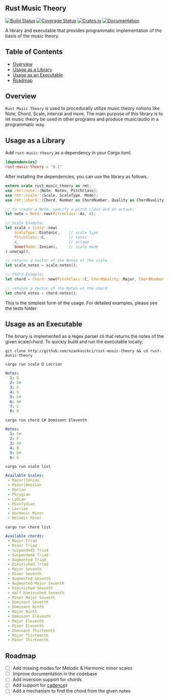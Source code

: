 ## Rust Music Theory

[![Build Status](https://travis-ci.com/ozankasikci/rust-music-theory.svg?branch=master)](https://travis-ci.com/ozankasikci/rust-music-theory)
[![Coverage Status](https://coveralls.io/repos/github/ozankasikci/rust-music-theory/badge.svg?branch=master)](https://coveralls.io/github/ozankasikci/rust-music-theory?branch=master)
[![Crates.io](https://img.shields.io/crates/v/rust-music-theory.svg?style=flat-square)](https://crates.io/crates/rust-music-theory)
[![Documentation](https://docs.rs/rust-music-theory/badge.svg)](https://docs.rs/rust-music-theory)

A library and executable that provides programmatic implementation of the basis of the music theory.
## Table of Contents

- [Overview](#overview)
- [Usage as a Library](#usage-as-a-library)
- [Usage as an Executable](#usage-as-an-executable)
- [Roadmap](#roadmap)

## Overview

`Rust Music Theory` is used to procedurally utilize music theory notions like Note, Chord, Scale,
Interval and more. The main purpose of this library is to let music theory be used in other programs and produce music/audio in a programmatic way.

## Usage as a Library
Add `rust-music-theory` as a dependency in your Cargo.toml.
```toml
[dependencies]
rust-music-theory = "0.1"
```

After installing the dependencies, you can use the library as follows.
```rust
extern crate rust_music_theory as rmt;
use rmt::note::{Note, Notes, PitchClass};
use rmt::scale::{Scale, ScaleType, Mode};
use rmt::chord::{Chord, Number as ChordNumber, Quality as ChordQuality};

// to create a Note, specify a pitch class and an octave;
let note = Note::new(PitchClass::As, 4);

// Scale Example;
let scale = Scale::new(
    ScaleType::Diatonic,    // scale type
    PitchClass::C,          // tonic
    4,                      // octave
    Some(Mode::Ionian),     // scale mode
).unwrap();

// returns a Vector of the Notes of the scale
let scale_notes = scale.notes();

// Chord Example;
let chord = Chord::new(PitchClass::C, ChordQuality::Major, ChordNumber::Triad);

// returns a Vector of the Notes of the chord
let chord_notes = chord.notes();

```

This is the simplest form of the usage. For detailed examples, please see the tests folder.

## Usage as an Executable
The binary is implemented as a regex parser cli that returns the notes of the given scale/chord.
To quickly build and run the executable locally;

`git clone http://github.com/ozankasikci/rust-music-theory && cd rust-music-theory`

`cargo run scale D Locrian`
```yaml
Notes:
  1: D
  2: D#
  3: F
  4: G
  5: G#
  6: A#
  7: C
  8: D
```
`cargo run chord C# Dominant Eleventh`
```yaml
Notes:
  1: C#
  2: F
  3: G#
  4: B
  5: D#
  6: G
```

`cargo run scale list`
```yaml
Available Scales:
 - Major|Ionian
 - Minor|Aeolian
 - Dorian
 - Phrygian
 - Lydian
 - Mixolydian
 - Locrian
 - Harmonic Minor
 - Melodic Minor
```


`cargo run chord list`
```yaml
Available chords:
 - Major Triad
 - Minor Triad
 - Suspended2 Triad
 - Suspended4 Triad
 - Augmented Triad
 - Diminished Triad
 - Major Seventh
 - Minor Seventh
 - Augmented Seventh
 - Augmented Major Seventh
 - Diminished Seventh
 - Half Diminished Seventh
 - Minor Major Seventh
 - Dominant Seventh
 - Dominant Ninth
 - Major Ninth
 - Dominant Eleventh
 - Major Eleventh
 - Minor Eleventh
 - Dominant Thirteenth
 - Major Thirteenth
 - Minor Thirteenth
```

[1]: https://en.wikipedia.org/wiki/Cadence
## Roadmap
- [ ] Add missing modes for Melodic & Harmonic minor scales
- [ ] Improve documentation in the codebase
- [ ] Add inversion support for chords
- [ ] Add support for [cadence][1]s
- [ ] Add a mechanism to find the chord from the given notes
